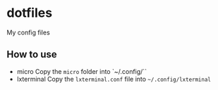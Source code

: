 # dotfiles
My config files

## How to use
- micro
Copy the `micro` folder into `~/.config/``
- lxterminal
Copy the `lxterminal.conf` file into `~/.config/lxterminal`

